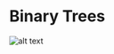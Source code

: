 # Binary Trees

![alt text](https://github.com/Nequil/DataStructures/blob/master/DataStructures/images/image1.jpg)
